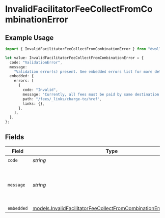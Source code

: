 # InvalidFacilitatorFeeCollectFromCombinationError

## Example Usage

```typescript
import { InvalidFacilitatorFeeCollectFromCombinationError } from "dwolla-typescript";

let value: InvalidFacilitatorFeeCollectFromCombinationError = {
  code: "ValidationError",
  message:
    "Validation error(s) present. See embedded errors list for more details.",
  embedded: {
    errors: [
      {
        code: "Invalid",
        message: "Currently, all fees must be paid by same destination.\"",
        path: "/fees/_links/charge-to/href",
        links: {},
      },
    ],
  },
};
```

## Fields

| Field                                                                                                                                    | Type                                                                                                                                     | Required                                                                                                                                 | Description                                                                                                                              | Example                                                                                                                                  |
| ---------------------------------------------------------------------------------------------------------------------------------------- | ---------------------------------------------------------------------------------------------------------------------------------------- | ---------------------------------------------------------------------------------------------------------------------------------------- | ---------------------------------------------------------------------------------------------------------------------------------------- | ---------------------------------------------------------------------------------------------------------------------------------------- |
| `code`                                                                                                                                   | *string*                                                                                                                                 | :heavy_check_mark:                                                                                                                       | N/A                                                                                                                                      | ValidationError                                                                                                                          |
| `message`                                                                                                                                | *string*                                                                                                                                 | :heavy_check_mark:                                                                                                                       | N/A                                                                                                                                      | Validation error(s) present. See embedded errors list for more details.                                                                  |
| `embedded`                                                                                                                               | [models.InvalidFacilitatorFeeCollectFromCombinationErrorEmbedded](../models/invalidfacilitatorfeecollectfromcombinationerrorembedded.md) | :heavy_minus_sign:                                                                                                                       | N/A                                                                                                                                      |                                                                                                                                          |
